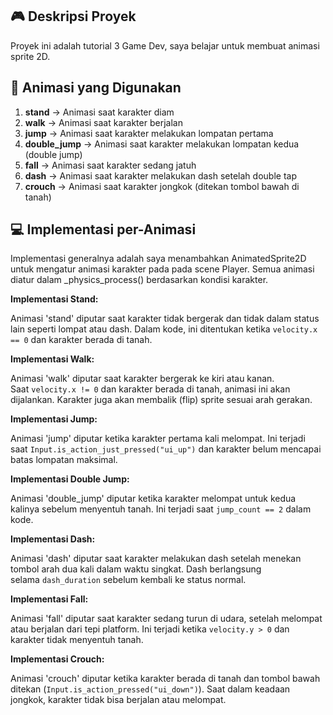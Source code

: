## 🎮 Deskripsi Proyek

Proyek ini adalah tutorial 3 Game Dev, saya belajar untuk membuat animasi sprite 2D.

## 📌 Animasi yang Digunakan

1. **stand** → Animasi saat karakter diam
2. **walk** → Animasi saat karakter berjalan
3. **jump** → Animasi saat karakter melakukan lompatan pertama
4. **double_jump** → Animasi saat karakter melakukan lompatan kedua (double jump)
5. **fall** → Animasi saat karakter sedang jatuh
6. **dash** → Animasi saat karakter melakukan dash setelah double tap
7. **crouch** → Animasi saat karakter jongkok (ditekan tombol bawah di tanah)

## 💻 Implementasi per-Animasi

Implementasi generalnya adalah saya menambahkan AnimatedSprite2D untuk mengatur animasi karakter pada pada scene Player. Semua animasi diatur dalam _physics_process() berdasarkan kondisi karakter.

**Implementasi Stand:**

Animasi 'stand' diputar saat karakter tidak bergerak dan tidak dalam status lain seperti lompat atau dash. Dalam kode, ini ditentukan ketika `velocity.x == 0` dan karakter berada di tanah.

**Implementasi Walk:**

Animasi 'walk' diputar saat karakter bergerak ke kiri atau kanan. Saat `velocity.x != 0` dan karakter berada di tanah, animasi ini akan dijalankan. Karakter juga akan membalik (flip) sprite sesuai arah gerakan.

**Implementasi Jump:**

Animasi 'jump' diputar ketika karakter pertama kali melompat. Ini terjadi saat `Input.is_action_just_pressed("ui_up")` dan karakter belum mencapai batas lompatan maksimal.

**Implementasi Double Jump:**

Animasi 'double_jump' diputar ketika karakter melompat untuk kedua kalinya sebelum menyentuh tanah. Ini terjadi saat `jump_count == 2` dalam kode.

**Implementasi Dash:**

Animasi 'dash' diputar saat karakter melakukan dash setelah menekan tombol arah dua kali dalam waktu singkat. Dash berlangsung selama `dash_duration` sebelum kembali ke status normal.

**Implementasi Fall:**

Animasi 'fall' diputar saat karakter sedang turun di udara, setelah melompat atau berjalan dari tepi platform. Ini terjadi ketika `velocity.y > 0` dan karakter tidak menyentuh tanah.

**Implementasi Crouch:**

Animasi 'crouch' diputar ketika karakter berada di tanah dan tombol bawah ditekan (`Input.is_action_pressed("ui_down")`). Saat dalam keadaan jongkok, karakter tidak bisa berjalan atau melompat.
